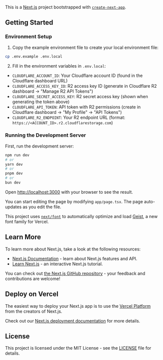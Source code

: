 This is a [Next.js](https://nextjs.org) project bootstrapped with [`create-next-app`](https://nextjs.org/docs/app/api-reference/cli/create-next-app).

## Getting Started

### Environment Setup

1. Copy the example environment file to create your local environment file:

```bash
cp .env.example .env.local
```

2. Fill in the environment variables in `.env.local`:

- `CLOUDFLARE_ACCOUNT_ID`: Your Cloudflare account ID (found in the Cloudflare dashboard URL)
- `CLOUDFLARE_ACCESS_KEY_ID`: R2 access key ID (generate in Cloudflare R2 dashboard → "Manage R2 API Tokens")
- `CLOUDFLARE_SECRET_ACCESS_KEY`: R2 secret access key (shown when generating the token above)
- `CLOUDFLARE_API_TOKEN`: API token with R2 permissions (create in Cloudflare dashboard → "My Profile" → "API Tokens")
- `CLOUDFLARE_R2_ENDPOINT`: Your R2 endpoint URL (format: `https://<ACCOUNT_ID>.r2.cloudflarestorage.com`)

### Running the Development Server

First, run the development server:

```bash
npm run dev
# or
yarn dev
# or
pnpm dev
# or
bun dev
```

Open [http://localhost:3000](http://localhost:3000) with your browser to see the result.

You can start editing the page by modifying `app/page.tsx`. The page auto-updates as you edit the file.

This project uses [`next/font`](https://nextjs.org/docs/app/building-your-application/optimizing/fonts) to automatically optimize and load [Geist](https://vercel.com/font), a new font family for Vercel.

## Learn More

To learn more about Next.js, take a look at the following resources:

- [Next.js Documentation](https://nextjs.org/docs) - learn about Next.js features and API.
- [Learn Next.js](https://nextjs.org/learn) - an interactive Next.js tutorial.

You can check out [the Next.js GitHub repository](https://github.com/vercel/next.js) - your feedback and contributions are welcome!

## Deploy on Vercel

The easiest way to deploy your Next.js app is to use the [Vercel Platform](https://vercel.com/new?utm_medium=default-template&filter=next.js&utm_source=create-next-app&utm_campaign=create-next-app-readme) from the creators of Next.js.

Check out our [Next.js deployment documentation](https://nextjs.org/docs/app/building-your-application/deploying) for more details.

## License

This project is licensed under the MIT License - see the [LICENSE](LICENSE) file for details.
